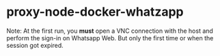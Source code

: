 # proxy-node-docker-whatzapp
Note: At the first run, you **must** open a VNC connection with the host and perform the sign-in on Whatsapp Web. But only the first time or when the session got expired.

